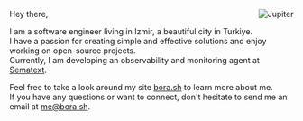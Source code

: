 <a href="https://bora.sh/jupiter/"><img align="right" src="https://user-images.githubusercontent.com/20258973/194757018-94c5f2b3-5e61-46e7-a4ef-69cfacdd9244.gif" alt="Jupiter"></a>

Hey there,

I am a software engineer living in Izmir, a beautiful city in Turkiye.  
I have a passion for creating simple and effective solutions and enjoy working on open-source projects.  
Currently, I am developing an observability and monitoring agent at [Sematext](https://sematext.com).

Feel free to take a look around my site [bora.sh](https://bora.sh) to learn more about me.  
If you have any questions or want to connect, don't hesitate to send me an email at [me@bora.sh](mailto:me@bora.sh).
